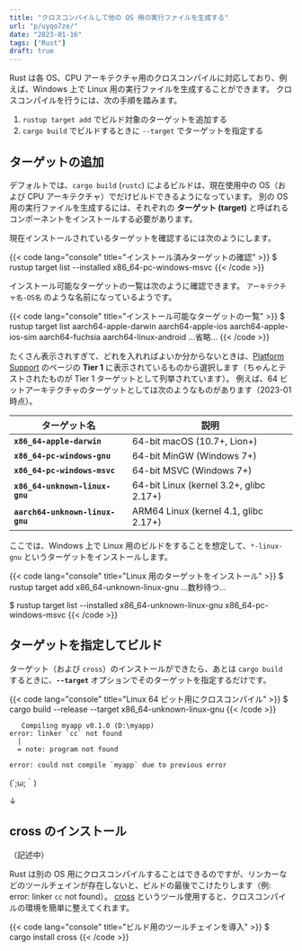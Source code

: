 ```yaml
---
title: "クロスコンパイルして他の OS 用の実行ファイルを生成する"
url: "p/uyqo7ze/"
date: "2023-01-16"
tags: ["Rust"]
draft: true
---
```


Rust は各 OS、CPU アーキテクチャ用のクロスコンパイルに対応しており、例えば、Windows 上で Linux 用の実行ファイルを生成することができます。
クロスコンパイルを行うには、次の手順を踏みます。

1. `rustup target add` でビルド対象のターゲットを追加する
2. `cargo build` でビルドするときに `--target` でターゲットを指定する


ターゲットの追加
----

デフォルトでは、`cargo build` (`rustc`) によるビルドは、現在使用中の OS（および CPU アーキテクチャ）でだけビルドできるようになっています。
別の OS 用の実行ファイルを生成するには、それぞれの __ターゲット (target)__ と呼ばれるコンポーネントをインストールする必要があります。

現在インストールされているターゲットを確認するには次のようにします。

{{< code lang="console" title="インストール済みターゲットの確認" >}}
$ rustup target list --installed
x86_64-pc-windows-msvc
{{< /code >}}

インストール可能なターゲットの一覧は次のように確認できます。
`アーキテクチャ名-OS名` のような名前になっているようです。

{{< code lang="console" title="インストール可能なターゲットの一覧" >}}
$ rustup target list
aarch64-apple-darwin
aarch64-apple-ios
aarch64-apple-ios-sim
aarch64-fuchsia
aarch64-linux-android
...省略...
{{< /code >}}

たくさん表示されすぎて、どれを入れればよいか分からないときは、[Platform Support](https://doc.rust-lang.org/nightly/rustc/platform-support.html) のページの __Tier 1__ に表示されているものから選択します（ちゃんとテストされたものが Tier 1 ターゲットとして列挙されています）。
例えば、64 ビットアーキテクチャのターゲットとしては次のようなものがあります（2023-01 時点）。

| ターゲット名 | 説明 |
| ---- | ---- |
| __`x86_64-apple-darwin`__ | 64-bit macOS (10.7+, Lion+) |
| __`x86_64-pc-windows-gnu`__ | 64-bit MinGW (Windows 7+) |
| __`x86_64-pc-windows-msvc`__ | 64-bit MSVC (Windows 7+) |
| __`x86_64-unknown-linux-gnu`__ | 64-bit Linux (kernel 3.2+, glibc 2.17+) |
| __`aarch64-unknown-linux-gnu`__ | ARM64 Linux (kernel 4.1, glibc 2.17+) |

ここでは、Windows 上で Linux 用のビルドをすることを想定して、`*-linux-gnu` というターゲットをインストールします。

{{< code lang="console" title="Linux 用のターゲットをインストール" >}}
$ rustup target add x86_64-unknown-linux-gnu
...数秒待つ...

$ rustup target list --installed
x86_64-unknown-linux-gnu
x86_64-pc-windows-msvc
{{< /code >}}


ターゲットを指定してビルド
----

ターゲット（および `cross`）のインストールができたら、あとは `cargo build` するときに、__`--target`__ オプションでそのターゲットを指定するだけです。

{{< code lang="console" title="Linux 64 ビット用にクロスコンパイル" >}}
$ cargo build --release --target x86_64-unknown-linux-gnu
{{< /code >}}

```
   Compiling myapp v0.1.0 (D:\myapp)
error: linker `cc` not found
  |
  = note: program not found

error: could not compile `myapp` due to previous error
```

(´;ω;｀)

↓


cross のインストール
----

（記述中）

Rust は別の OS 用にクロスコンパイルすることはできるのですが、リンカーなどのツールチェインが存在しないと、ビルドの最後でこけたりします（例: error: linker `cc` not found）。
[cross](https://github.com/cross-rs/cross) というツール使用すると、クロスコンパイルの環境を簡単に整えてくれます。

{{< code lang="console" title="ビルド用のツールチェインを導入" >}}
$ cargo install cross
{{< /code >}}

